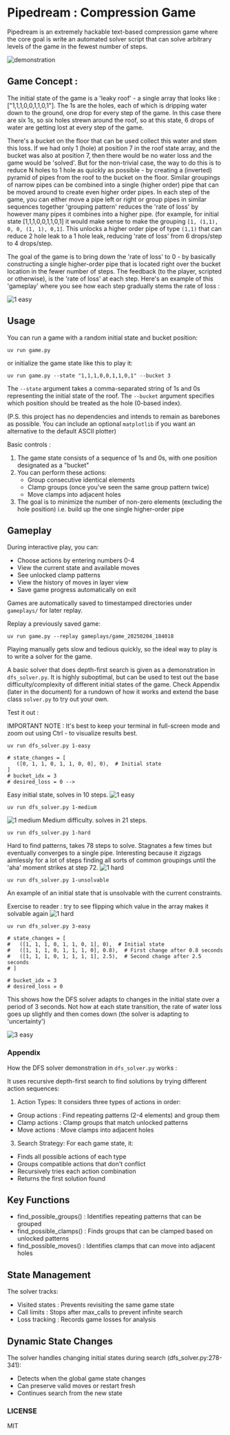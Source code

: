# Pipedream : Compression Game

Pipedream is an extremely hackable text-based compression game where the core goal is write an automated solver script that can solve arbitrary levels of the game in the fewest number of steps.

![demonstration](results/3-easy.png "3 state easy state")


## Game Concept : 

The initial state of the game is a 'leaky roof' - a single array that looks like : ["1,1,1,0,0,1,1,0,1"]. The 1s are the holes, each of which is dripping water down to the ground, one drop for every step of the game. In this case there are six 1s, so six holes strewn around the roof, so at this state, 6 drops of water are getting lost at every step of the game. 

There's a bucket on the floor that can be used collect this water and stem this loss. If we had only 1 (hole) at position 7 in the roof state array, and the bucket was also at position 7, then there would be no water loss and the game would be 'solved'. But for the non-trivial case, the way to do this is to reduce N holes to 1 hole as quickly as possible - by creating a (inverted) pyramid of pipes from the roof to the bucket on the floor. Similar groupings of narrow pipes can be combined into a single (higher order) pipe that can be moved around to create even higher order pipes. In each step of the game, you can either move a pipe left or right or group pipes in similar sequences together  'grouping pattern' reduces the 'rate of loss' by however many pipes it combines into a higher pipe. (for example, for initial state [1,1,1,0,0,1,1,0,1] it would make sense to make the grouping `[1, (1,1), 0, 0, (1, 1), 0,1]`. This unlocks a higher order pipe of type `(1,1)` that can reduce 2 hole leak to a 1 hole leak, reducing 'rate of loss' from 6 drops/step to 4 drops/step.

The goal of the game is to bring down the 'rate of loss' to 0 - by basically constructing a single higher-order pipe that is located right over the bucket location in the fewer number of steps. The feedback (to the player, scripted or otherwise), is the 'rate of loss' at each step. Here's an example of this 'gameplay' where you see how each step gradually stems the rate of loss :


![1 easy](results/1-easy.png "1 state easy state")

## Usage 

You can run a game with a random initial state and bucket position:

```
uv run game.py 
```


or initialize the game state like this to play it:

```
uv run game.py --state "1,1,1,0,0,1,1,0,1" --bucket 3
```


The `--state` argument takes a comma-separated string of 1s and 0s representing the initial state of the roof.
The `--bucket` argument specifies which position should be treated as the hole (0-based index).

(P.S. this project has no dependencies and intends to remain as barebones as possible. You can include an optional `matplotlib` if you want an alternative to the default ASCII plotter)


Basic controls : 

1. The game state consists of a sequence of 1s and 0s, with one position designated as a "bucket"
2. You can perform these actions:
   - Group consecutive identical elements
   - Clamp groups (once you've seen the same group pattern twice)
   - Move clamps into adjacent holes
3. The goal is to minimize the number of non-zero elements (excluding the hole position) i.e. build up the one single higher-order pipe 


## Gameplay

During interactive play, you can:
- Choose actions by entering numbers 0-4
- View the current state and available moves
- See unlocked clamp patterns
- View the history of moves in layer view
- Save game progress automatically on exit

Games are automatically saved to timestamped directories under `gameplays/` for later replay.

Replay a previously saved game:

```
uv run game.py --replay gameplays/game_20250204_184018
```

Playing manually gets slow and tedious quickly, so the ideal way to play is to write a solver for the game. 

A basic solver that does depth-first search is given as a demonstration in `dfs_solver.py`. It is highly suboptimal, but can be used to test out the base difficulty/complexity of different initial states of the game. Check Appendix (later in the document) for a rundown of how it works and extend the base class `solver.py` to try out your own.

Test it out : 

IMPORTANT NOTE : It's best to keep your terminal in full-screen mode and zoom out using Ctrl - to visualize results best.

```
uv run dfs_solver.py 1-easy

# state_changes = [
   ([0, 1, 1, 0, 1, 1, 0, 0], 0),  # Initial state
]
# bucket_idx = 3
# desired_loss = 0 -->
```

Easy initial state, solves in 10 steps.
![1 easy](results/1-easy.png "1 state easy state")


```
uv run dfs_solver.py 1-medium 
```

![1 medium](results/1-medium.png "1 state medium state")
Medium difficulty. solves in 21 steps. 
```
uv run dfs_solver.py 1-hard 
```
Hard to find patterns, takes 78 steps to solve. Stagnates a few times but eventually converges to a single pipe. Interesting because it zigzags aimlessly for a lot of steps finding all sorts of common groupings until the 'aha' moment strikes at step 72.
![1 hard](results/1-hard.png "1 state hard state")


```
uv run dfs_solver.py 1-unsolvable
```
An example of an initial state that is unsolvable with the current constraints. 

Exercise to reader : try to see flipping which value in the array makes it solvable again
![1 hard](results/1-unsolvable.png "1 state hard state")


```
uv run dfs_solver.py 3-easy

# state_changes = [
#   ([1, 1, 1, 0, 1, 1, 0, 1], 0),  # Initial state
#   ([1, 1, 1, 0, 1, 1, 1, 0], 0.8),  # First change after 0.8 seconds
#   ([1, 1, 1, 0, 1, 1, 1, 1], 2.5),  # Second change after 2.5 seconds
# ]

# bucket_idx = 3
# desired_loss = 0
```

This shows how the DFS solver adapts to changes in the initial state over a period of 3 seconds. Not how at each state transition, the rate of water loss goes up slightly and then comes down (the solver is adapting to 'uncertainty')

![3 easy](results/3-easy.png "3 state easy state")



### Appendix 

How the DFS solver demonstration in `dfs_solver.py` works : 

It uses recursive depth-first search to find solutions by trying different action sequences:

1. Action Types: It considers three types of actions in order:
 - Group actions : Find repeating patterns (2-4 elements) and group them
 - Clamp actions : Clamp groups that match unlocked patterns
 - Move actions : Move clamps into adjacent holes
3. Search Strategy: For each game state, it:
 - Finds all possible actions of each type
 - Groups compatible actions that don't conflict
 - Recursively tries each action combination
 - Returns the first solution found


## Key Functions

- find_possible_groups() : Identifies repeating patterns that can be grouped
- find_possible_clamps() : Finds groups that can be clamped based on unlocked patterns
- find_possible_moves() : Identifies clamps that can move into adjacent holes

## State Management

The solver tracks:

- Visited states : Prevents revisiting the same game state
- Call limits : Stops after max_calls to prevent infinite search
- Loss tracking : Records game losses for analysis

## Dynamic State Changes

The solver handles changing initial states during search (dfs_solver.py:278-341):

- Detects when the global game state changes
- Can preserve valid moves or restart fresh
- Continues search from the new state




### LICENSE

MIT


